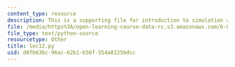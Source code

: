 ```yaml
---
content_type: resource
description: This is a supporting file for introduction to simulation and random walks.
file: /media/https%3A/open-learning-course-data-rc.s3.amazonaws.com/6-00sc-introduction-to-computer-science-and-programming-spring-2011/d8fb636c96ac62b1b56f554a8125bdcc_lec12.py
file_type: text/python-source
resourcetype: Other
title: lec12.py
uid: d8fb636c-96ac-62b1-b56f-554a8125bdcc
---
```

